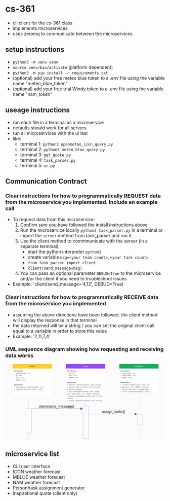 # cs-361

- cli client for the cs-361 class
- implements microservices
- uses zeromq to communicate between the microservices

## setup instructions

- `python3 -m venv venv`
- `source venv/bin/activate` (platform dependent)
- `python3 -m pip install -r requirements.txt`
- (optional) add your free meteo blue token to a .env file using the variable name "meteo_blue_token"
- (optional) add your free trial Windy token to a .env file using the variable name "nam_token"

## useage instructions

- run each file in a terminal as a microservice
- defaults should work for all servers
- run all microservices with the ui last
- like:
  - terminal 1: `python3 openmeteo_icon_query.py`
  - terminal 2: `python3 meteo_blue_query.py`
  - terminal 3: `get_quote.py`
  - terminal 4: `task_parser.py`
  - terminal 5: `ui.py`

## Communication Contract

### Clear instructions for how to programmatically REQUEST data from the microservice you implemented. Include an example call

- To request data from this microservice:
    1) Confirm sure you have followed the install instructions above
    2) Run the microservice locally `python3 task_parser.py` in a terminal or import the `server` method from task_parser and run it
    3) Use the client method to commmunicate with the server (in a separate terminal)
        - start the python interpreter `python3`
        - create variable `msg=<your team count>,<your task count>`
        - `from task_parser import client`
        - `client(send_message=msg)`
    4) You can pass an optional parameter `DEBUG=True` to the microservice and/or the client if you need to troubleshoot issues
- Example: `client(send_message='4,12', DEBUG=True)

### Clear instructions for how to programmatically RECEIVE data from the microservice you implemented

- assuming the above directions have been followed, the client method will display the response in that terminal
- the data returned will be a string / you can set the original client call equal to a variable in order to store this value
- Example: '2,11,7,4'

### UML sequence diagram showing how requesting and receiving data works

![UML Sequence Diagram](umldiagram.png)

## microservice list

- CLI user interface
- ICON weather forecast
- MBLUE weather forecast
- NAM weather forecast
- Person/task assignment generator
- Inspirational quote (client only)
